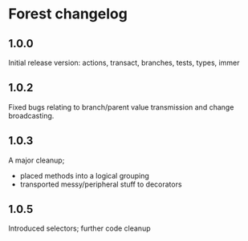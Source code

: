 # Forest changelog

## 1.0.0 

Initial release version: actions, transact, branches, tests, types, immer

## 1.0.2

Fixed bugs relating to branch/parent value transmission and change broadcasting.

## 1.0.3

A major cleanup;

* placed methods into a logical grouping
* transported messy/peripheral stuff to decorators

## 1.0.5 

Introduced selectors; further code cleanup 